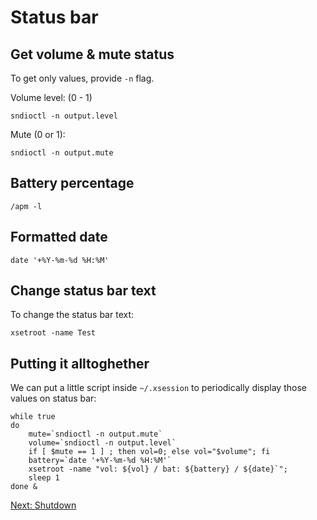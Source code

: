 # Status bar

## Get volume & mute status

To get only values, provide `-n` flag.

Volume level: (0 - 1)

```
sndioctl -n output.level
```

Mute (0 or 1):

```
sndioctl -n output.mute
```

## Battery percentage

```
/apm -l
```

## Formatted date

```
date '+%Y-%m-%d %H:%M'
```

## Change status bar text

To change the status bar text:

```
xsetroot -name Test
```

## Putting it alltoghether

We can put a little script inside `~/.xsession` to periodically display those values on status bar:

```
while true
do
    mute=`sndioctl -n output.mute`
    volume=`sndioctl -n output.level`
    if [ $mute == 1 ] ; then vol=0; else vol="$volume"; fi
    battery=`date '+%Y-%m-%d %H:%M'`
    xsetroot -name "vol: ${vol} / bat: ${battery} / ${date}`";
    sleep 1
done &
```


[Next: Shutdown](/tasks/01-shutdown.md)